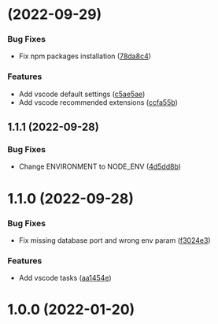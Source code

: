 #  (2022-09-29)


### Bug Fixes

* Fix npm packages installation ([78da8c4](https://github.com/foxfabi/nodeDEV/commit/78da8c48e9e3a45e070cbdbd185a9b1d10475352))


### Features

* Add vscode default settings ([c5ae5ae](https://github.com/foxfabi/nodeDEV/commit/c5ae5ae85772712d3a3d0e1e31a67891c27b5d0c))
* Add vscode recommended extensions ([ccfa55b](https://github.com/foxfabi/nodeDEV/commit/ccfa55b864caab58c55c50089f69df4ab4a9cea0))



## 1.1.1 (2022-09-28)


### Bug Fixes

* Change ENVIRONMENT to NODE_ENV ([4d5dd8b](https://github.com/foxfabi/nodeDEV/commit/4d5dd8b4c88b4eef7a54999586749bf4e1a6d80e))



# 1.1.0 (2022-09-28)


### Bug Fixes

* Fix missing database port and wrong env param ([f3024e3](https://github.com/foxfabi/nodeDEV/commit/f3024e32df9f608275c1e2704e9c54e106092961))


### Features

* Add vscode tasks ([aa1454e](https://github.com/foxfabi/nodeDEV/commit/aa1454e81289f37abd1f8ca454f2f4efe4b94fdd))



# 1.0.0 (2022-01-20)



